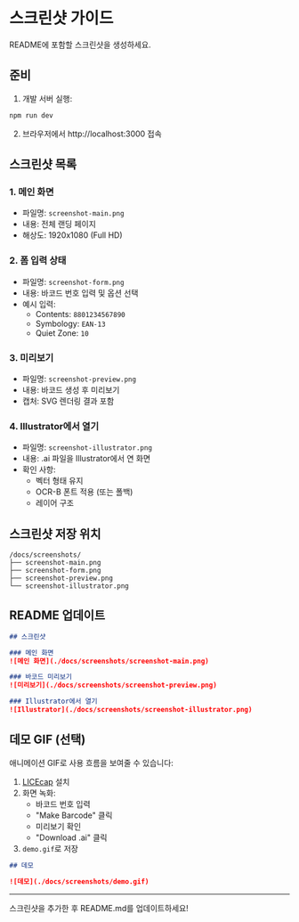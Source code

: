 # 스크린샷 가이드

README에 포함할 스크린샷을 생성하세요.

## 준비

1. 개발 서버 실행:
```bash
npm run dev
```

2. 브라우저에서 http://localhost:3000 접속

## 스크린샷 목록

### 1. 메인 화면
- 파일명: `screenshot-main.png`
- 내용: 전체 랜딩 페이지
- 해상도: 1920x1080 (Full HD)

### 2. 폼 입력 상태
- 파일명: `screenshot-form.png`
- 내용: 바코드 번호 입력 및 옵션 선택
- 예시 입력:
  - Contents: `8801234567890`
  - Symbology: `EAN-13`
  - Quiet Zone: `10`

### 3. 미리보기
- 파일명: `screenshot-preview.png`
- 내용: 바코드 생성 후 미리보기
- 캡처: SVG 렌더링 결과 포함

### 4. Illustrator에서 열기
- 파일명: `screenshot-illustrator.png`
- 내용: .ai 파일을 Illustrator에서 연 화면
- 확인 사항:
  - 벡터 형태 유지
  - OCR-B 폰트 적용 (또는 폴백)
  - 레이어 구조

## 스크린샷 저장 위치

```
/docs/screenshots/
├── screenshot-main.png
├── screenshot-form.png
├── screenshot-preview.png
└── screenshot-illustrator.png
```

## README 업데이트

```markdown
## 스크린샷

### 메인 화면
![메인 화면](./docs/screenshots/screenshot-main.png)

### 바코드 미리보기
![미리보기](./docs/screenshots/screenshot-preview.png)

### Illustrator에서 열기
![Illustrator](./docs/screenshots/screenshot-illustrator.png)
```

## 데모 GIF (선택)

애니메이션 GIF로 사용 흐름을 보여줄 수 있습니다:

1. [LICEcap](https://www.cockos.com/licecap/) 설치
2. 화면 녹화:
   - 바코드 번호 입력
   - "Make Barcode" 클릭
   - 미리보기 확인
   - "Download .ai" 클릭
3. `demo.gif`로 저장

```markdown
## 데모

![데모](./docs/screenshots/demo.gif)
```

---

스크린샷을 추가한 후 README.md를 업데이트하세요!

